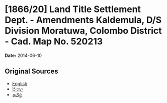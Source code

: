 # [1866/20] Land Title Settlement Dept. - Amendments Kaldemula, D/S Division Moratuwa, Colombo District - Cad. Map No. 520213

**Date:** 2014-06-10

## Original Sources

- [English](https://documents.gov.lk/view/extra-gazettes/2014/6/1866-20_E.pdf)
- [සිංහල](https://documents.gov.lk/view/extra-gazettes/2014/6/1866-20_S.pdf)
- [தமிழ்](https://documents.gov.lk/view/extra-gazettes/2014/6/1866-20_T.pdf)
